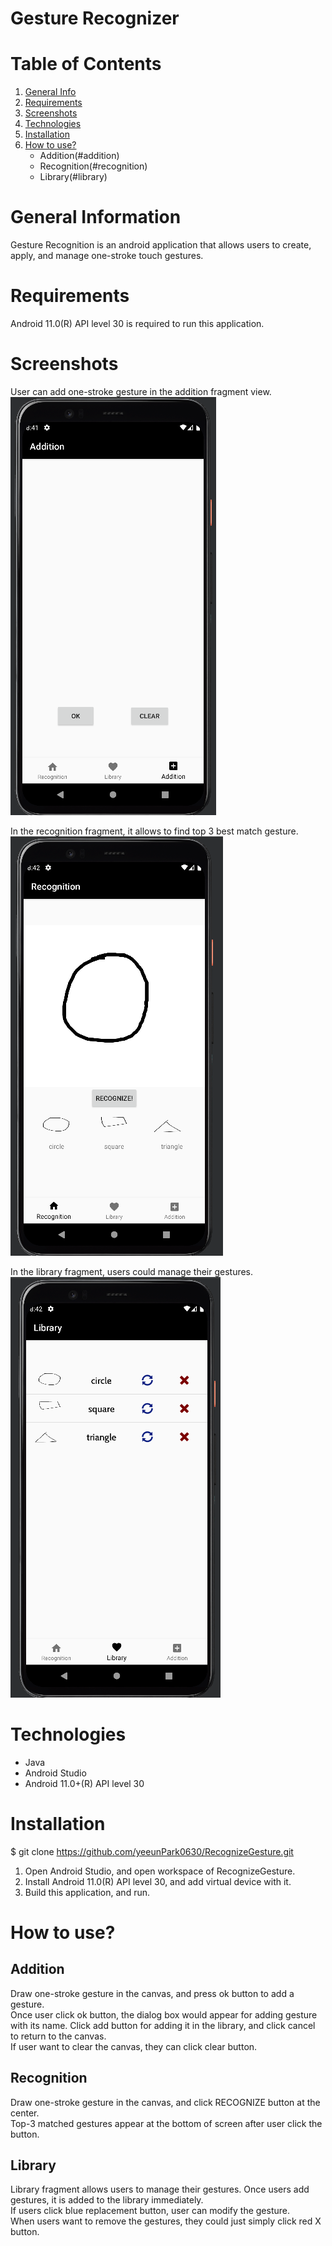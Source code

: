 # Gesture Recognizer


#  Table of Contents
1. [General Info](#general-info)
2. [Requirements](#requirements)
3. [Screenshots](#screenshots)
4. [Technologies](#technologies)
5. [Installation](#installation)
6. [How to use?](#how-to-use)
    * Addition(#addition)
    * Recognition(#recognition)
    * Library(#library)

# General Information

Gesture Recognition is an android application that allows users to create, apply, and manage one-stroke touch gestures.

# Requirements

Android 11.0(R) API level 30 is required to run this application.

# Screenshots

User can add one-stroke gesture in the addition fragment view. \
![addition view](readmeSource/add.png) 

In the recognition fragment, it allows to find top 3 best match gesture. \
![recognition view](readmeSource/recognize.png)

In the library fragment, users could manage their gestures. \
![library view](readmeSource/library.png)

# Technologies
* Java
* Android Studio 
* Android 11.0+(R) API level 30

# Installation

$ git clone https://github.com/yeeunPark0630/RecognizeGesture.git

1. Open Android Studio, and open workspace of RecognizeGesture.
2. Install Android 11.0(R) API level 30, and add virtual device with it.
3. Build this application, and run.

# How to use?

## Addition 

Draw one-stroke gesture in the canvas, and press ok button to add a gesture. <br />
Once user click ok button, the dialog box would appear for adding gesture with its name. Click add button for adding it in the library, and click cancel to return to the canvas. <br />
If user want to clear the canvas, they can click clear button. <br />

## Recognition 

Draw one-stroke gesture in the canvas, and click RECOGNIZE button at the center. <br />
Top-3 matched gestures appear at the bottom of screen after user click the button. <br />

## Library

Library fragment allows users to manage their gestures. Once users add gestures, it is added to the library immediately. <br />
If users click blue replacement button, user can modify the gesture. <br />
When users want to remove the gestures, they could just simply click red X button. <br />
